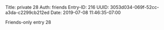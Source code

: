 Title: private 28
Auth: friends
Entry-ID: 216
UUID: 3053d034-069f-52cc-a3da-c2299cb212ed
Date: 2019-07-08 11:46:35-07:00

Friends-only entry 28
